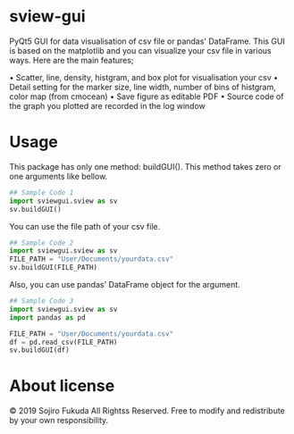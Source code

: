 # sview-gui

PyQt5 GUI for data visualisation of csv file or pandas' DataFrame.
This GUI is based on the matplotlib and you can visualize your csv file in various ways.
Here are the main features;

• Scatter, line, density, histgram, and box plot for visualisation your csv
• Detail setting for the marker size, line width, number of bins of histgram, color map (from cmocean)
• Save figure as editable PDF
• Source code of the graph you plotted are recorded in the log window


# Usage

This package has only one method: buildGUI(). 
This method takes zero or one arguments like bellow.

```python
## Sample Code 1
import sviewgui.sview as sv
sv.buildGUI()
```

You can use the file path of your csv file.

```python
## Sample Code 2
import sviewgui.sview as sv
FILE_PATH = "User/Documents/yourdata.csv"
sv.buildGUI(FILE_PATH)
```

Also, you can use pandas' DataFrame object for the argument.

```python
## Sample Code 3
import sviewgui.sview as sv
import pandas as pd

FILE_PATH = "User/Documents/yourdata.csv"
df = pd.read_csv(FILE_PATH)
sv.buildGUI(df)
```

# About license
© 2019 Sojiro Fukuda All Rightss Reserved.
Free to modify and redistribute by your own responsibility.